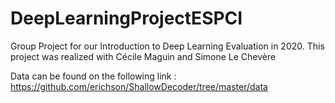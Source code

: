 # DeepLearningProjectESPCI
Group Project for our Introduction to Deep Learning Evaluation in 2020. This project was realized with Cécile Maguin and Simone Le Chevère

Data can be found on the following link : 
https://github.com/erichson/ShallowDecoder/tree/master/data
